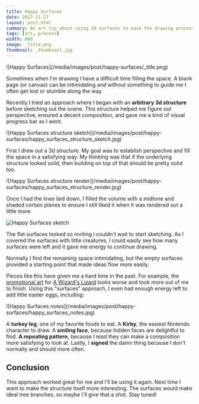 ```yaml
---
title: Happy Surfaces
date: 2017-11-27
layout: post.html
summary: An art tip about using 3d surfaces to ease the drawing process.
tags: [art, process]
width: 600
image: _title.png
thumbnail: _thumbnail.jpg
---
```


<div>
	![Happy Surfaces](/media/images/post/happy-surfaces/_title.png)
</div>

Sometimes when I'm drawing I have a difficult time filling the space. A blank page (or canvas) can be intimidating and without something to guide me I often get lost or stumble along the way.

Recently I tried an approach where I began with an **arbitrary 3d structure** before sketching out the scene. This structure helped me figure out perspective, ensured a decent composition, and gave me a kind of visual progress bar as I went.

<div>
	![Happy Surfaces structure sketch](/media/images/post/happy-surfaces/happy_surfaces_structure_sketch.jpg)
</div>

First I drew out a 3d structure. My goal was to establish perspective and fill the space in a satisfying way. My thinking was that if the underlying structure looked solid, then building on top of that should be pretty solid too.

<div>
	![Happy Surfaces structure render](/media/images/post/happy-surfaces/happy_surfaces_structure_render.jpg)
</div>

Once I had the lines laid down, I filled the volume with a midtone and shaded certain planes to ensure I still liked it when it was rendered out a little more.

![Happy Surfaces sketch](/media/images/post/happy-surfaces/happy_surfaces_sketch.jpg)

The flat surfaces looked so inviting I couldn't wait to start sketching. As I covered the surfaces with little creatures, I could easily see how many surfaces were left and it gave me energy to continue drawing.

Normally I find the remaining space intimidating, but the empty surfaces provided a starting point that made ideas flow more easily.

Pieces like this have given me a hard time in the past. For example, the [promotional art](http://steamcommunity.com/sharedfiles/filedetails/?id=271486403) for [A Wizard's Lizard](http://store.steampowered.com/app/280040/A_Wizards_Lizard/) looks worse and took more out of me to finish. Using this "surfaces" approach, I even had enough energy left to add little easter eggs, including:

<div>
	![Happy Surfaces notes](/media/images/post/happy-surfaces/happy_surfaces_notes.jpg)
</div>

A **turkey leg**, one of my favorite foods to eat. A **Kirby**, the easiest Nintendo character to draw. A **smiling face**, because hidden faces are delightful to find. **A repeating pattern**, because I read they can make a composition more satisfying to look at. Lastly, I **signed** the damn thing because I don't normally and should more often.

## Conclusion

This approach worked great for me and I'll be using it again. Next time I want to make the structure itself more interesting. The surfaces would make ideal tree branches, so maybe I'll give that a shot. Stay tuned!
